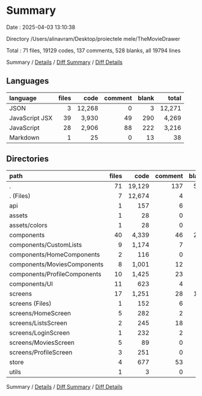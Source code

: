 # Summary

Date : 2025-04-03 13:10:38

Directory /Users/alinavram/Desktop/proiectele mele/TheMovieDrawer

Total : 71 files,  19129 codes, 137 comments, 528 blanks, all 19794 lines

Summary / [Details](details.md) / [Diff Summary](diff.md) / [Diff Details](diff-details.md)

## Languages
| language | files | code | comment | blank | total |
| :--- | ---: | ---: | ---: | ---: | ---: |
| JSON | 3 | 12,268 | 0 | 3 | 12,271 |
| JavaScript JSX | 39 | 3,930 | 49 | 290 | 4,269 |
| JavaScript | 28 | 2,906 | 88 | 222 | 3,216 |
| Markdown | 1 | 25 | 0 | 13 | 38 |

## Directories
| path | files | code | comment | blank | total |
| :--- | ---: | ---: | ---: | ---: | ---: |
| . | 71 | 19,129 | 137 | 528 | 19,794 |
| . (Files) | 7 | 12,674 | 4 | 39 | 12,717 |
| api | 1 | 157 | 6 | 11 | 174 |
| assets | 1 | 28 | 0 | 1 | 29 |
| assets/colors | 1 | 28 | 0 | 1 | 29 |
| components | 40 | 4,339 | 46 | 265 | 4,650 |
| components/CustomLists | 9 | 1,174 | 7 | 71 | 1,252 |
| components/HomeComponents | 2 | 116 | 0 | 9 | 125 |
| components/MoviesComponents | 8 | 1,001 | 12 | 62 | 1,075 |
| components/ProfileComponents | 10 | 1,425 | 23 | 88 | 1,536 |
| components/UI | 11 | 623 | 4 | 35 | 662 |
| screens | 17 | 1,251 | 28 | 132 | 1,411 |
| screens (Files) | 1 | 152 | 6 | 14 | 172 |
| screens/HomeScreen | 5 | 282 | 2 | 42 | 326 |
| screens/ListsScreen | 2 | 245 | 18 | 23 | 286 |
| screens/LoginScreen | 1 | 232 | 2 | 14 | 248 |
| screens/MoviesScreen | 5 | 89 | 0 | 21 | 110 |
| screens/ProfileScreen | 3 | 251 | 0 | 18 | 269 |
| store | 4 | 677 | 53 | 79 | 809 |
| utils | 1 | 3 | 0 | 1 | 4 |

Summary / [Details](details.md) / [Diff Summary](diff.md) / [Diff Details](diff-details.md)